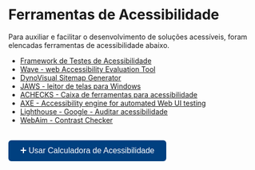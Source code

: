 # Ferramentas de Acessibilidade

Para auxiliar e facilitar o desenvolvimento de soluções acessíveis, foram elencadas ferramentas de acessibilidade abaixo. 


- [Framework de Testes de Acessibilidade ](https://github.com/google/Accessibility-Test-Framework-for-Android)
- [Wave - web Accessibility Evaluation Tool](https://wave.webaim.org/)
- [DynoVisual Sitemap Generator](https://dynomapper.com/)
- [JAWS - leitor de telas para Windows](https://www.tecassistiva.com.br/catalogo/jaws/)
- [ACHECKS - Caixa de ferramentas para acessibilidade](https://www.achecks.org/)
- [AXE - Accessibility engine for automated Web UI testing](https://github.com/dequelabs/axe-core)
- [Lighthouse - Google - Auditar acessibilidade](https://developer.chrome.com/docs/lighthouse)
- [WebAim - Contrast Checker](https://webaim.org/resources/contrastchecker/)

<div style="margin-top: 2rem;">
    <a href="ferramentasCalculadora.html" aria-label="Acessar calculadora de recomendação de ferramentas">
      <button style="
        background-color: #004080;
        color: white;
        padding: 12px 24px;
        font-size: 1rem;
        border: none;
        border-radius: 6px;
        cursor: pointer;
        transition: background-color 0.3s ease;">
        ➕ Usar Calculadora de Acessibilidade
      </button>
    </a>
</div>

